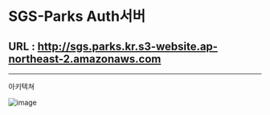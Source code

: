 # SGS-Parks Auth서버

## URL : http://sgs.parks.kr.s3-website.ap-northeast-2.amazonaws.com

<hr>


아키텍쳐

![image](https://user-images.githubusercontent.com/66015002/146740098-b10fea6e-fa54-4d7f-af60-858c51e652a4.png)
